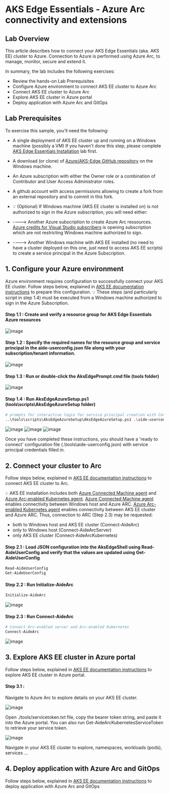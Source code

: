 # AKS Edge Essentials - Azure Arc connectivity and extensions

## Lab Overview
This article describes how to connect your AKS Edge Essentials (aka. AKS EE) cluster to Azure.
Connection to Azure is performed using Azure Arc, to manage, monitor, secure and extend it.

In summary, the lab includes the following exercises:
* Review the hands-on Lab Prerequisites
* Configure Azure environment to connect AKS EE cluster to Azure Arc  
* Connect AKS EE cluster to Azure Arc
* Explore AKS EE cluster in Azure portal
* Deploy application with Azure Arc and GitOps

## Lab Prerequisites

To exercise this sample, you'll need the following:

* A single deployment of AKS EE cluster up and running on a Windows machine (possibly a VM) If you haven't done this step, please complete [AKS Edge Essentials Installation](../install/install.md) lab first.
* A download (or clone) of [Azure/AKS-Edge GitHub repository](https://github.com/Azure/AKS-Edge/tree/main) on the Windows machine.
* An Azure subscription with either the Owner role or a combination of Contributor and User Access Administrator roles.
* A github account with access permissions allowing to create a fork from an external repository and to commit in this fork.

* 💡 (Optional) If Windows machine (AKS EE cluster is installed on) is not authorized to sign in the Azure subscription, you will need either:
* ----> Another Azure subscription to create Azure Arc ressources. [Azure credits for Visual Studio subscribers](https://azure.microsoft.com/en-us/pricing/member-offers/credit-for-visual-studio-subscribers/) is opening subscription which are not restricting Windows machine authorized to sign. 
* ----> Another Windows machine with AKS EE installed (no need to have a cluster deployed on this one, just need to access AKS EE scripts) to create a service principal in the Azure Subscription.

## 1. Configure your Azure environment

Azure environment requires configuration to successfully connect your AKS EE cluster.
Follow steps below, explained in [AKS EE documentation instructions](https://learn.microsoft.com/en-us/azure/aks/hybrid/aks-edge-howto-connect-to-arc#1-configure-your-azure-environment) to prepare this configuration.
💡 These steps (and particularly script in step 1.4) must be executed from a Windows machine authorized to sign in the Azure Subscription.

#### Step 1.1 : Create and verify a resource group for AKS Edge Essentials Azure resources
![image](https://user-images.githubusercontent.com/10614734/207283890-8d3d00b3-068d-4464-bf86-59b7f7dcaf74.png)

#### Step 1.2 : Specify the required names for the resource group and service principal in the aide-userconfig.json file along with your subscription/tenant information.
![image](https://user-images.githubusercontent.com/10614734/207283953-bd9d54df-97f7-49b7-8266-f2e4a4fd9cdc.png)

#### Step 1.3 : Run or double-click the AksEdgePrompt.cmd file (tools folder)
![image](https://user-images.githubusercontent.com/10614734/207279237-fde5a58a-e5b7-4a1b-b50d-e5b598bdd984.png)

#### Step 1.4 : Run AksEdgeAzureSetup.ps1 (tools\scripts\AksEdgeAzureSetup folder)
```bash
# prompts for interactive login for service principal creation with Contributor role at resource group level
..\tools\scripts\AksEdgeAzureSetup\AksEdgeAzureSetup.ps1 .\aide-userconfig.json -spContributorRole
```

![image](https://user-images.githubusercontent.com/10614734/207279963-c89b5546-a2cb-493d-9ea6-0ab2928773cc.png)
![image](https://user-images.githubusercontent.com/10614734/207280272-a404bcd0-badd-4c8e-8c97-ef885bed52d5.png)
![image](https://user-images.githubusercontent.com/10614734/207280300-98311514-2204-4dbe-8e72-018d7452e324.png)

Once you have completed these instructions, you should have a 'ready to connect' configuration file (.\tools\aide-userconfig.json) with service principal credentials filled in.

## 2. Connect your cluster to Arc

Follow steps below, explained in [AKS EE documentation instructions](https://learn.microsoft.com/en-us/azure/aks/hybrid/aks-edge-howto-connect-to-arc#2-connect-your-cluster-to-arc) to connect AKS EE cluster to Arc.

💡 AKS EE installation includes both [Azure Connected Machine agent](https://learn.microsoft.com/en-us/azure/azure-arc/servers/agent-overview) and [Azure Arc-enabled Kubernetes agent](https://learn.microsoft.com/en-us/azure/azure-arc/kubernetes/conceptual-agent-overview).
[Azure Connected Machine agent](https://learn.microsoft.com/en-us/azure/azure-arc/servers/agent-overview) enables connectivity between Windows host and Azure ARC.
[Azure Arc-enabled Kubernetes agent](https://learn.microsoft.com/en-us/azure/azure-arc/kubernetes/conceptual-agent-overview) enables connectivity between AKS EE cluster and Azure ARC.
Thus, connection to ARC (Step 2.3) may be requested:
- both to Windows host and AKS EE cluster (Connect-AideArc)
- only to Windows host (Connect-AideArcServer)
- only AKS EE cluster (Connect-AideArcKubernetes)

#### Step 2.1 : Load JSON configuration into the AksEdgeShell using Read-AideUserConfig and verify that the values are updated using Get-AideUserConfig
```bash
Read-AideUserConfig
Get-AideUserConfig
```
#### Step 2.2 : Run Initialize-AideArc
```bash
Initialize-AideArc
```
![image](https://user-images.githubusercontent.com/10614734/207280979-dca50aaf-e3b0-4393-ac97-ac7ce83827b9.png)

#### Step 2.3 : Run Connect-AideArc
```bash
# Connect Arc-enabled server and Arc-enabled Kubernetes
Connect-AideArc
```
![image](https://user-images.githubusercontent.com/10614734/207281095-afc7289f-0ac6-424b-a9f0-87e01159509a.png)

## 3. Explore AKS EE cluster in Azure portal

Follow steps below, explained in [AKS EE documentation instructions](https://learn.microsoft.com/en-us/azure/aks/hybrid/aks-edge-howto-connect-to-arc#3-view-aks-edge-resources-in-azure) to explore AKS EE cluster in Azure portal.

#### Step 3.1 :

Navigate to Azure Arc to explore details on your AKS EE cluster.

![image](https://user-images.githubusercontent.com/10614734/207281237-b224d065-7f9b-4bfe-b05b-3a1fc4febc11.png)

Open ./tools/servicetoken.txt file, copy the bearer token string, and paste it into the Azure portal.
You can also run Get-AideArcKubernetesServiceToken to retrieve your service token.

![image](https://user-images.githubusercontent.com/10614734/207283577-2419f14d-48f9-41fd-8f8d-13dc3c857a5a.png)

Navigate in your AKS EE cluster to explore, namespaces, workloads (pods), services ...

## 4. Deploy application with Azure Arc and GitOps

Follow steps below, explained in [AKS EE documentation instructions](https://learn.microsoft.com/en-us/azure/aks/hybrid/aks-edge-howto-use-gitops) to deploy application with Azure Arc and GitOps